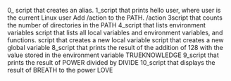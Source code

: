 0_ script that creates an alias.
1_script that prints hello user, where user is the current Linux user
Add /action to the PATH. /action
3script that counts the number of directories in the PATH
4_script that lists environment variables
script that lists all local variables and environment variables, and functions.
script that creates a new local variable
script that creates a new global variable
8_script that prints the result of the addition of 128 with the value stored in the environment variable TRUEKNOWLEDGE
9_script that prints the result of POWER divided by DIVIDE
10_script that displays the result of BREATH to the power LOVE
